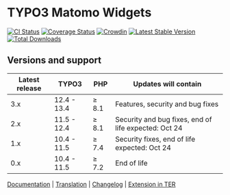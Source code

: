 # TYPO3 Matomo Widgets

[![CI Status](https://github.com/brotkrueml/typo3-matomo-widgets/workflows/CI/badge.svg?branch=main)](https://github.com/brotkrueml/typo3-matomo-widgets/actions?query=workflow%3ACI)
[![Coverage Status](https://coveralls.io/repos/github/brotkrueml/typo3-matomo-widgets/badge.svg?branch=main)](https://coveralls.io/github/brotkrueml/typo3-matomo-widgets?branch=main)
[![Crowdin](https://badges.crowdin.net/typo3-extension-matomowidgets/localized.svg)](https://crowdin.com/project/typo3-extension-matomowidgets)
[![Latest Stable Version](https://img.shields.io/packagist/v/brotkrueml/typo3-matomo-widgets.svg?label=stable)](https://packagist.org/packages/brotkrueml/typo3-matomo-widgets)
[![Total Downloads](https://img.shields.io/packagist/dt/brotkrueml/typo3-matomo-widgets.svg)](https://packagist.org/packages/brotkrueml/typo3-matomo-widgets)

## Versions and support

| Latest release | TYPO3       | PHP   | Updates will contain                                 |
|----------------|-------------|-------|------------------------------------------------------|
| 3.x            | 12.4 - 13.4 | ≥ 8.1 | Features, security and bug fixes                     |
| 2.x            | 11.5 - 12.4 | ≥ 8.1 | Security and bug fixes, end of life expected: Oct 24 |
| 1.x            | 10.4 - 11.5 | ≥ 7.4 | Security fixes, end of life expected: Oct 24         |
| 0.x            | 10.4 - 11.5 | ≥ 7.2 | End of life                                          |

[Documentation](https://docs.typo3.org/p/brotkrueml/typo3-matomo-widgets/main/en-us/) |
[Translation](https://crowdin.com/project/typo3-extension-matomowidgets) |
[Changelog](https://github.com/brotkrueml/typo3-matomo-widgets/blob/main/CHANGELOG.md) |
[Extension in TER](https://extensions.typo3.org/extension/matomo_widgets/)
